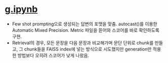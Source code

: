 # [g.ipynb](https://github.com/star-bits/sogang-aieg106/blob/main/g.ipynb)

- Few shot prompting으로 생성되는 답변의 포맷을 맞춤. autocast()를 이용한 Automatic Mixed Precision. Metric 파일을 뜯어와 스코어를 바로 확인하도록 구현.
- Retrieval의 경우, 모든 문장을 다음 문장과 비교해가며 문단 단위로 chunk를 만들고, 그 chunk들을 FAISS index에 넣는 방식으로 시도했지만 generation만 적용한 방법보다 오히려 스코어가 낮게 나왔음. 
